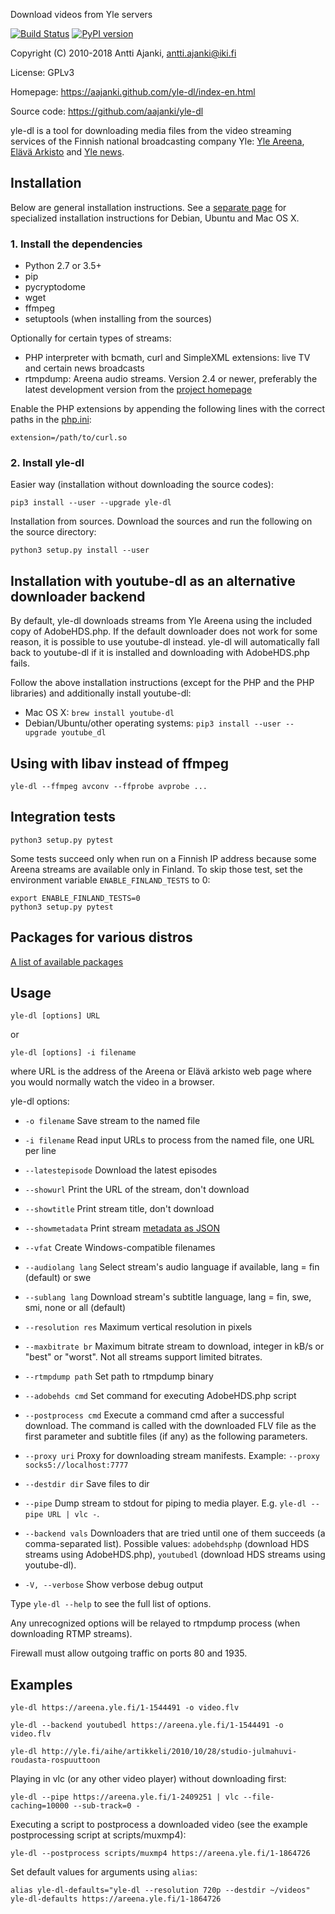 Download videos from Yle servers

[![Build Status](https://travis-ci.org/aajanki/yle-dl.svg?branch=master)](https://travis-ci.org/aajanki/yle-dl)
[![PyPI version](https://badge.fury.io/py/yle-dl.svg)](https://badge.fury.io/py/yle-dl)

Copyright (C) 2010-2018 Antti Ajanki, antti.ajanki@iki.fi

License: GPLv3

Homepage: https://aajanki.github.com/yle-dl/index-en.html

Source code: https://github.com/aajanki/yle-dl

yle-dl is a tool for downloading media files from the video streaming
services of the Finnish national broadcasting company Yle: [Yle
Areena], [Elävä Arkisto] and [Yle news].

[Yle Areena]:https://areena.yle.fi/
[Elävä arkisto]:http://yle.fi/aihe/elava-arkisto
[Yle news]:http://yle.fi/uutiset/

Installation
------------

Below are general installation instructions. See a [separate
page](OS-install-instructions.md) for specialized installation
instructions for Debian, Ubuntu and Mac OS X.

### 1. Install the dependencies ###

* Python 2.7 or 3.5+
* pip
* pycryptodome
* wget
* ffmpeg
* setuptools (when installing from the sources)

Optionally for certain types of streams:

* PHP interpreter with bcmath, curl and SimpleXML extensions: live TV and certain news broadcasts
* rtmpdump: Areena audio streams. Version 2.4 or newer, preferably the latest development version from the [project homepage](https://rtmpdump.mplayerhq.hu/)

Enable the PHP extensions by appending the following lines with the
correct paths in the [php.ini]:

[php.ini]:https://secure.php.net/manual/en/configuration.file.php

```
extension=/path/to/curl.so
```

### 2. Install yle-dl ###

Easier way (installation without downloading the source codes):
```
pip3 install --user --upgrade yle-dl
```

Installation from sources. Download the sources and run the following
on the source directory:
```
python3 setup.py install --user
```

Installation with youtube-dl as an alternative downloader backend
-----------------------------------------------------------------

By default, yle-dl downloads streams from Yle Areena using the
included copy of AdobeHDS.php. If the default downloader does not work
for some reason, it is possible to use youtube-dl instead. yle-dl will
automatically fall back to youtube-dl if it is installed and
downloading with AdobeHDS.php fails.

Follow the above installation instructions (except for the PHP and the
PHP libraries) and additionally install youtube-dl:

* Mac OS X: `brew install youtube-dl`
* Debian/Ubuntu/other operating systems: `pip3 install --user --upgrade youtube_dl`

Using with libav instead of ffmpeg
----------------------------------

```
yle-dl --ffmpeg avconv --ffprobe avprobe ...
```

Integration tests
-----------------

```
python3 setup.py pytest
```

Some tests succeed only when run on a Finnish IP address because some
Areena streams are available only in Finland. To skip those test, set
the environment variable `ENABLE_FINLAND_TESTS` to 0:

```
export ENABLE_FINLAND_TESTS=0
python3 setup.py pytest
```

Packages for various distros
----------------------------

[A list of available
packages](https://aajanki.github.com/yle-dl/index-en.html)


Usage
-----

```
yle-dl [options] URL
```

or

```
yle-dl [options] -i filename
```

where URL is the address of the Areena or Elävä arkisto web page where
you would normally watch the video in a browser.

yle-dl options:

* `-o filename`       Save stream to the named file

* `-i filename`       Read input URLs to process from the named file, one URL per line

* `--latestepisode`   Download the latest episodes

* `--showurl`         Print the URL of the stream, don't download

* `--showtitle`       Print stream title, don't download

* `--showmetadata`    Print stream [metadata as JSON](docs/metadata.md)

* `--vfat`            Create Windows-compatible filenames

* `--audiolang lang`  Select stream's audio language if available, lang = fin (default) or swe

* `--sublang lang`    Download stream's subtitle language, lang = fin, swe, smi, none or all (default)

* `--resolution res`  Maximum vertical resolution in pixels

* `--maxbitrate br`   Maximum bitrate stream to download, integer in kB/s or "best" or "worst". Not all streams support limited bitrates.

* `--rtmpdump path`   Set path to rtmpdump binary

* `--adobehds cmd`    Set command for executing AdobeHDS.php script

* `--postprocess cmd` Execute a command cmd after a successful download. The command is called with the downloaded FLV file as the first parameter and subtitle files (if any) as the following parameters.

* `--proxy uri`       Proxy for downloading stream manifests. Example: `--proxy socks5://localhost:7777`

* `--destdir dir`     Save files to dir

* `--pipe`            Dump stream to stdout for piping to media player. E.g. `yle-dl --pipe URL | vlc -`.

* `--backend vals`    Downloaders that are tried until one of them succeeds (a comma-separated list). Possible values: `adobehdsphp` (download HDS streams using AdobeHDS.php), `youtubedl` (download HDS streams using youtube-dl).

* `-V, --verbose`     Show verbose debug output

Type `yle-dl --help` to see the full list of options.

Any unrecognized options will be relayed to rtmpdump process (when
downloading RTMP streams).

Firewall must allow outgoing traffic on ports 80 and 1935.

Examples
--------

```
yle-dl https://areena.yle.fi/1-1544491 -o video.flv
```

```
yle-dl --backend youtubedl https://areena.yle.fi/1-1544491 -o video.flv
```

```
yle-dl http://yle.fi/aihe/artikkeli/2010/10/28/studio-julmahuvi-roudasta-rospuuttoon
```

Playing in vlc (or any other video player) without downloading first:

```
yle-dl --pipe https://areena.yle.fi/1-2409251 | vlc --file-caching=10000 --sub-track=0 -
```

Executing a script to postprocess a downloaded video (see the example postprocessing script at scripts/muxmp4):

```
yle-dl --postprocess scripts/muxmp4 https://areena.yle.fi/1-1864726
```

Set default values for arguments using `alias`:

```
alias yle-dl-defaults="yle-dl --resolution 720p --destdir ~/videos"
yle-dl-defaults https://areena.yle.fi/1-1864726
```
